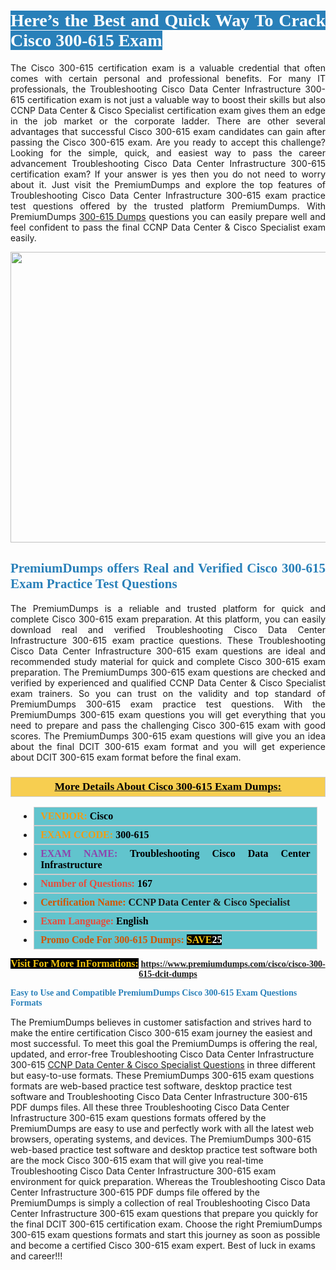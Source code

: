<h1 style="text-align: justify;"><span style="color:#ffffff;"><span style="font-family:Georgia,serif;"><strong><span style="background-color:#2980b9;">Here’s the Best and Quick Way To Crack Cisco 300-615 Exam</span></strong></span></span></h1>

<p style="text-align: justify;">The Cisco 300-615 certification exam is a valuable credential that often comes with certain personal and professional benefits. For many IT professionals, the Troubleshooting Cisco Data Center Infrastructure 300-615 certification exam is not just a valuable way to boost their skills but also CCNP Data Center & Cisco Specialist certification exam gives them an edge in the job market or the corporate ladder. There are other several advantages that successful Cisco 300-615 exam candidates can gain after passing the Cisco 300-615 exam. Are you ready to accept this challenge? Looking for the simple, quick, and easiest way to pass the career advancement Troubleshooting Cisco Data Center Infrastructure 300-615 certification exam? If your answer is yes then you do not need to worry about it. Just visit the PremiumDumps and explore the top features of Troubleshooting Cisco Data Center Infrastructure 300-615 exam practice test questions offered by the trusted platform PremiumDumps. With PremiumDumps <a href="https://www.premiumdumps.com/cisco/cisco-300-615-dcit-dumps">300-615 Dumps</a> questions you can easily prepare well and feel confident to pass the final CCNP Data Center & Cisco Specialist exam easily.</p>

<p style="text-align: center;"><a href="https://www.premiumdumps.com/cisco/cisco-300-615-dcit-dumps"><img alt="" src="https://i.imgur.com/KJGzbJ2.jpeg" style="width: 700px; height: 465px;" /></a></p>

<h2 style="text-align: justify;"><span style="color:#2980b9;"><span style="font-family:Georgia,serif;"><strong>PremiumDumps offers Real and Verified Cisco 300-615 Exam Practice Test Questions</strong></span></span></h2>

<p style="text-align: justify;">The PremiumDumps is a reliable and trusted platform for quick and complete Cisco 300-615 exam preparation. At this platform, you can easily download real and verified Troubleshooting Cisco Data Center Infrastructure 300-615 exam practice questions. These Troubleshooting Cisco Data Center Infrastructure 300-615 exam questions are ideal and recommended study material for quick and complete Cisco 300-615 exam preparation. The PremiumDumps 300-615 exam questions are checked and verified by experienced and qualified CCNP Data Center & Cisco Specialist exam trainers. So you can trust on the validity and top standard of PremiumDumps 300-615 exam practice test questions. With the PremiumDumps 300-615 exam questions you will get everything that you need to prepare and pass the challenging Cisco 300-615 exam with good scores. The PremiumDumps 300-615 exam questions will give you an idea about the final DCIT 300-615 exam format and you will get experience about DCIT 300-615 exam format before the final exam.</p>

<h3 style="background: #f7ce50; border: 1px solid rgb(204, 204, 204); padding: 5px 10px; text-align: center;"><span style="font-family:Georgia,serif;"><u><u><span style="color:#000000;"><span style="font-size:11pt"><span style="line-height:normal"><b><span style="font-size:13.0pt"><span cambria="">More Details About Cisco 300-615 Exam Dumps:</span></span></b></span></span></span></u></u></span></h3>

<ul>
	<li style="margin:0cm 10pt">
	<div style="background:#61c4cd; border: 1px solid rgb(204, 204, 204); padding: 5px 10px; text-align: justify;"><span style="font-family:Georgia,serif;"><span style="font-size:11pt"><span style="line-height:normal"><b><span style="font-size:12.0pt"><span new="" roman="" times=""><span style="color:#f39c12;">VENDOR:</span> <span style="color:#000000;">Cisco</span></span></span></b></span></span></span></div>
	</li>
	<li style="margin:0cm 10pt">
	<div style="background: #61c4cd; border: 1px solid rgb(204, 204, 204); padding: 5px 10px; text-align: justify;"><span style="font-family:Georgia,serif;"><span style="font-size:11pt"><span style="line-height:normal"><b><span style="font-size:12.0pt"><span new="" roman="" times=""><span style="color:#f39c12;">EXAM CCODE:</span> <span style="color:#000000;">300-615</span></span></span></b></span></span></span></div>
	</li>
	<li style="margin:0cm 10pt">
	<div style="background: #61c4cd; border: 1px solid rgb(204, 204, 204); padding: 5px 10px; text-align: justify;"><span style="font-family:Georgia,serif;"><span style="font-size:11pt"><span style="line-height:normal"><b><span style="font-size:12.0pt"><span new="" roman="" times=""><span style="color:#8e44ad;">EXAM NAME:</span> <span style="color:#000000;">Troubleshooting Cisco Data Center Infrastructure</span></span></span></b></span></span></span></div>
	</li>
	<li style="margin:0cm 10pt">
	<div style="background: #61c4cd; border: 1px solid rgb(204, 204, 204); padding: 5px 10px;"><span style="font-family:Georgia,serif;"><span style="font-size:11pt"><span style="line-height:normal"><b><span style="font-size:12.0pt"><span new="" roman="" times=""><span style="color:#e74c3c;">Number of Questions:</span><span style="color:#000000;"><span style="color:#f1c40f;"> </span>167</span></span></span></b></span></span></span></div>
	</li>
	<li style="margin:0cm 10pt">
	<div style="background: #61c4cd; border: 1px solid rgb(204, 204, 204); padding: 5px 10px; text-align: justify;"><span style="font-family:Georgia,serif;"><span style="font-size:11pt"><span style="line-height:normal"><b><span style="font-size:12.0pt"><span new="" roman="" times=""><span style="color:#d35400;">Certification Name:</span> CCNP Data Center & Cisco Specialist</span></span></b></span></span></span></div>
	</li>
	<li style="margin:0cm 10pt">
	<div style="background: #61c4cd; border: 1px solid rgb(204, 204, 204); padding: 5px 10px; text-align: justify;"><span style="font-family:Georgia,serif;"><span style="font-size:11pt"><span style="line-height:normal"><b><span style="font-size:12.0pt"><span new="" roman="" times=""><span style="color:#e74c3c;">Exam Language:</span> <span style="color:#000000;">English</span></span></span></b></span></span></span></div>
	</li>
	<li style="margin:0cm 10pt">
	<div style="background: #61c4cd; border: 1px solid rgb(204, 204, 204); padding: 5px 10px;"><span style="font-family:Georgia,serif;"><span style="font-size:11pt"><span style="line-height:normal"><b><span style="font-size:12.0pt"><span new="" roman="" times=""><span style="color:#d35400;">Promo Code For 300-615 Dumps:</span><span style="color:#f1c40f;"> <span style="background-color:#000000;">SAVE</span></span><span style="color:#ffffff;"><span style="background-color:#000000;">25</span></span></span></span></b></span></span></span></div>
	</li>
</ul>

<p style="text-align: center;"><span style="font-family:Georgia,serif;"><strong><span style="font-size:16px;"><span style="color:#f1c40f;"><span style="background-color:#000000;">Visit For More InFormations:</span></span></span> <a href="https://www.premiumdumps.com/cisco/cisco-300-615-dcit-dumps">https://www.premiumdumps.com/cisco/cisco-300-615-dcit-dumps</a></strong></span></p>

<p><span style="color:#2980b9;"><span style="font-family:Georgia,serif;"><strong><strong><strong>Easy to Use and Compatible PremiumDumps Cisco 300-615 Exam Questions Formats</strong></strong></strong></span></span></p>

<p>The PremiumDumps believes in customer satisfaction and strives hard to make the entire certification Cisco 300-615 exam journey the easiest and most successful. To meet this goal the PremiumDumps is offering the real, updated, and error-free Troubleshooting Cisco Data Center Infrastructure 300-615 <a href="https://www.premiumdumps.com/cisco/ccnp-dumps">CCNP Data Center & Cisco Specialist Questions</a> in three different but easy-to-use formats. These PremiumDumps 300-615 exam questions formats are web-based practice test software, desktop practice test software and Troubleshooting Cisco Data Center Infrastructure 300-615 PDF dumps files. All these three Troubleshooting Cisco Data Center Infrastructure 300-615 exam questions formats offered by the PremiumDumps are easy to use and perfectly work with all the latest web browsers, operating systems, and devices. The PremiumDumps 300-615 web-based practice test software and desktop practice test software both are the mock Cisco 300-615 exam that will give you real-time Troubleshooting Cisco Data Center Infrastructure 300-615 exam environment for quick preparation. Whereas the Troubleshooting Cisco Data Center Infrastructure 300-615 PDF dumps file offered by the PremiumDumps is simply a collection of real Troubleshooting Cisco Data Center Infrastructure 300-615 exam questions that prepare you quickly for the final DCIT 300-615 certification exam. Choose the right PremiumDumps 300-615 exam questions formats and start this journey as soon as possible and become a certified Cisco 300-615 exam expert. Best of luck in exams and career!!!</p>
